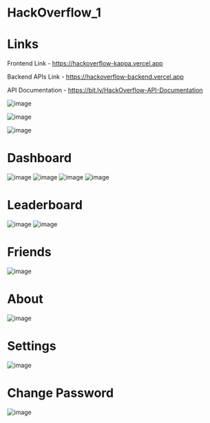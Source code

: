 # HackOverflow_1

# Links
Frontend Link - https://hackoverflow-kappa.vercel.app

Backend APIs Link - https://hackoverflow-backend.vercel.app

API Documentation - https://bit.ly/HackOverflow-API-Documentation
 
![image](https://user-images.githubusercontent.com/59612128/163394691-7fa79b91-293f-4762-8fdb-18ac6fae81ba.png)

![image](https://user-images.githubusercontent.com/59612128/163394733-a4af37fd-f4fa-4d3e-ab55-78c167e6cb6d.png)

![image](https://user-images.githubusercontent.com/59612128/163394769-9056369f-55a5-4190-8ee0-35f30f66ef3a.png)

# Dashboard
![image](https://user-images.githubusercontent.com/59612128/163394850-d160b570-bc7d-4fba-9b23-48cb9d3a9439.png)
![image](https://user-images.githubusercontent.com/59612128/163394876-df3063ab-1a4e-42b9-9053-1d077ef0b7dc.png)
![image](https://user-images.githubusercontent.com/59612128/163394911-9d9eb2bf-6f04-4271-9229-c2d301291365.png)
![image](https://user-images.githubusercontent.com/59612128/163394937-fe8bc007-eafd-45fc-a5e0-3582d9499b7e.png)

# Leaderboard

![image](https://user-images.githubusercontent.com/59612128/163395049-0b6c624b-4147-4aaf-919b-eb34da6d94d0.png)
![image](https://user-images.githubusercontent.com/59612128/163395098-6fdb0e0e-ab04-46c8-93bb-1abc5f0cc1ca.png)

# Friends
![image](https://user-images.githubusercontent.com/59612128/163395459-41bf8ad0-a6a7-4818-92d1-a9f8300a8b46.png)

# About
![image](https://user-images.githubusercontent.com/59612128/163395500-03bdf0a0-3a1a-4070-89ae-f9ae8e084cc9.png)

# Settings
![image](https://user-images.githubusercontent.com/59612128/163395546-ddd94824-12eb-4ba3-a4ad-303ae65638ac.png)

# Change Password
![image](https://user-images.githubusercontent.com/59612128/163395583-31303f18-0b9a-4f0a-a226-5e2c95d0acdc.png)
